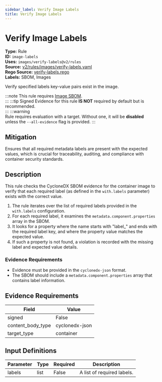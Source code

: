 ```yaml
---
sidebar_label: Verify Image Labels
title: Verify Image Labels
---  
```

# Verify Image Labels  
**Type:** Rule  
**ID:** `image-labels`  
**Uses:** `images/verify-labels@v2/rules`  
**Source:** [v2/rules/images/verify-labels.yaml](https://github.com/scribe-public/sample-policies/blob/main/v2/rules/images/verify-labels.yaml)  
**Rego Source:** [verify-labels.rego](https://github.com/scribe-public/sample-policies/blob/main/v2/rules/images/verify-labels.rego)  
**Labels:** SBOM, Images  

Verify specified labels key-value pairs exist in the image.

:::note 
This rule requires [Image SBOM](https://scribe-security.netlify.app/docs/docs/valint/sbom).  
::: 
:::tip 
Signed Evidence for this rule **IS NOT** required by default but is recommended.  
::: 
:::warning  
Rule requires evaluation with a target. Without one, it will be **disabled** unless the `--all-evidence` flag is provided.
::: 

## Mitigation  
Ensures that all required metadata labels are present with the expected values, which is crucial for traceability, auditing, and compliance with container security standards.



## Description  
This rule checks the CycloneDX SBOM evidence for the container image to verify that each 
required label (as defined in the `with.labels` parameter) exists with the correct value.

1. The rule iterates over the list of required labels provided in the `with.labels` configuration.
2. For each required label, it examines the `metadata.component.properties` array in the SBOM.
3. It looks for a property where the name starts with "label_" and ends with the required label key, and
   where the property value matches the expected value.
4. If such a property is not found, a violation is recorded with the missing label and expected value details.

### **Evidence Requirements**
- Evidence must be provided in the `cyclonedx-json` format.
- The SBOM should include a `metadata.component.properties` array that contains label information.


## Evidence Requirements  
| Field | Value |
|-------|-------|
| signed | False |
| content_body_type | cyclonedx-json |
| target_type | container |

## Input Definitions  
| Parameter | Type | Required | Description |
|-----------|------|----------|-------------|
| labels | list | False | A list of required labels. |

